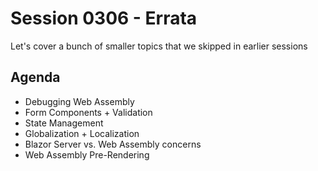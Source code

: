 # Session 0306 - Errata

Let's cover a bunch of smaller topics that we skipped in earlier sessions

## Agenda

- Debugging Web Assembly
- Form Components + Validation
- State Management
- Globalization + Localization
- Blazor Server vs. Web Assembly concerns
- Web Assembly Pre-Rendering
